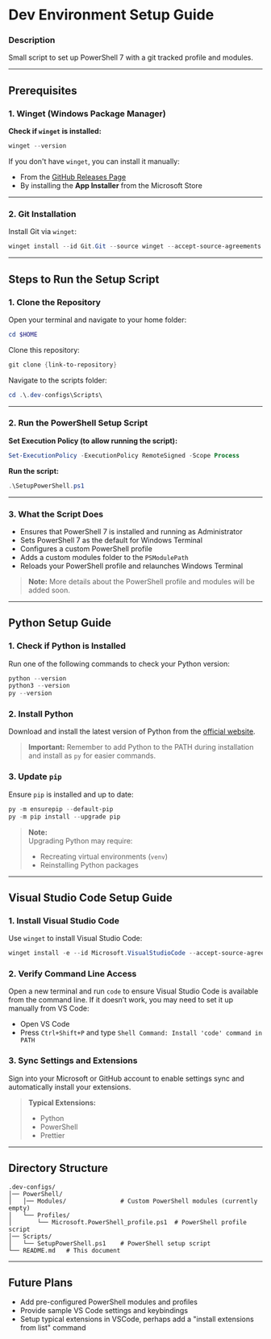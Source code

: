 # Dev Environment Setup Guide

### Description
Small script to set up PowerShell 7 with a git tracked profile and modules.

---

## Prerequisites

### 1. **Winget (Windows Package Manager)**  
**Check if `winget` is installed:**  
```powershell
winget --version
```

If you don't have `winget`, you can install it manually:  
- From the [GitHub Releases Page](https://github.com/microsoft/winget-cli/releases)  
- By installing the **App Installer** from the Microsoft Store  

---

### 2. **Git Installation**  
Install Git via `winget`:  
```powershell
winget install --id Git.Git --source winget --accept-source-agreements --accept-package-agreements
```

---

## Steps to Run the Setup Script

### 1. **Clone the Repository**
Open your terminal and navigate to your home folder:  
```powershell
cd $HOME
```

Clone this repository:  
```powershell
git clone {link-to-repository}
```

Navigate to the scripts folder:  
```powershell
cd .\.dev-configs\Scripts\
```

---

### 2. **Run the PowerShell Setup Script**
**Set Execution Policy (to allow running the script):**  
```powershell
Set-ExecutionPolicy -ExecutionPolicy RemoteSigned -Scope Process
```

**Run the script:**  
```powershell
.\SetupPowerShell.ps1
```

---

### 3. **What the Script Does**
- Ensures that PowerShell 7 is installed and running as Administrator  
- Sets PowerShell 7 as the default for Windows Terminal  
- Configures a custom PowerShell profile  
- Adds a custom modules folder to the `PSModulePath`  
- Reloads your PowerShell profile and relaunches Windows Terminal  

> **Note:** More details about the PowerShell profile and modules will be added soon.

---

## Python Setup Guide

### 1. **Check if Python is Installed**
Run one of the following commands to check your Python version:  
```powershell
python --version
python3 --version
py --version
```

### 2. **Install Python**
Download and install the latest version of Python from the [official website](https://www.python.org/).  
> **Important:** Remember to add Python to the PATH during installation and install as `py` for easier commands.  

### 3. **Update `pip`**
Ensure `pip` is installed and up to date:  
```powershell
py -m ensurepip --default-pip
py -m pip install --upgrade pip
```

> **Note:**  
> Upgrading Python may require:  
> - Recreating virtual environments (`venv`)  
> - Reinstalling Python packages  

---

## Visual Studio Code Setup Guide

### 1. **Install Visual Studio Code**
Use `winget` to install Visual Studio Code:  
```powershell
winget install -e --id Microsoft.VisualStudioCode --accept-source-agreements --accept-package-agreements
```

### 2. **Verify Command Line Access**
Open a new terminal and run `code` to ensure Visual Studio Code is available from the command line. If it doesn’t work, you may need to set it up manually from VS Code:  
- Open VS Code  
- Press `Ctrl+Shift+P` and type `Shell Command: Install 'code' command in PATH`

### 3. **Sync Settings and Extensions**
Sign into your Microsoft or GitHub account to enable settings sync and automatically install your extensions.  

> **Typical Extensions:**  
> - Python  
> - PowerShell  
> - Prettier  

---

## Directory Structure
```
.dev-configs/
│── PowerShell/
│   │── Modules/               # Custom PowerShell modules (currently empty)
│   └── Profiles/
│       └── Microsoft.PowerShell_profile.ps1  # PowerShell profile script
│── Scripts/
│   └── SetupPowerShell.ps1    # PowerShell setup script
└── README.md   # This document
```

---

## Future Plans
- Add pre-configured PowerShell modules and profiles  
- Provide sample VS Code settings and keybindings  
- Setup typical extensions in VSCode, perhaps add a "install extensions from list" command
